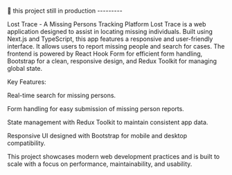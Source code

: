 📝 this project still in production ---------



Lost Trace - A Missing Persons Tracking Platform
Lost Trace is a web application designed to assist in locating missing individuals. Built using Next.js and TypeScript, this app features a responsive and user-friendly interface. It allows users to report missing people and search for cases. The frontend is powered by React Hook Form for efficient form handling, Bootstrap for a clean, responsive design, and Redux Toolkit for managing global state.

Key Features:

Real-time search for missing persons.

Form handling for easy submission of missing person reports.

State management with Redux Toolkit to maintain consistent app data.

Responsive UI designed with Bootstrap for mobile and desktop compatibility.

This project showcases modern web development practices and is built to scale with a focus on performance, maintainability, and usability.


